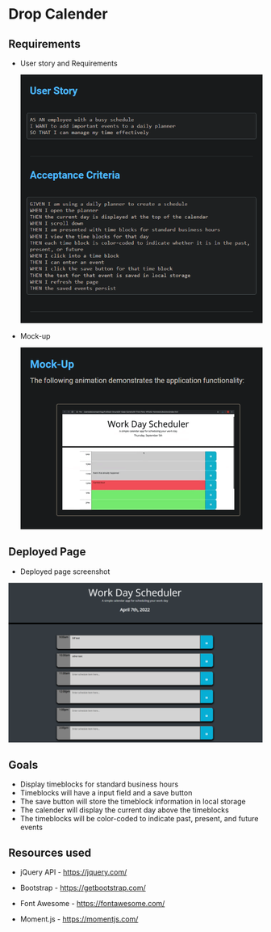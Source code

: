 # Drop Calender

## Requirements

- User story and Requirements

  ![user story / requirements](./assets/images/READMEimages/requirements.png)

- Mock-up

  ![Mock-up](./assets/images/READMEimages/mock-up.png)

## Deployed Page

- Deployed page screenshot

![Deployed page screenshot](./assets/images/READMEimages/page-screenshot.png)

## Goals

- Display timeblocks for standard business hours
- Timeblocks will have a input field and a save button
- The save button will store the timeblock information in local storage
- The calender will display the current day above the timeblocks
- The timeblocks will be color-coded to indicate past, present, and future events

## Resources used

- jQuery API - https://jquery.com/

- Bootstrap - https://getbootstrap.com/

- Font Awesome - https://fontawesome.com/

- Moment.js - https://momentjs.com/
